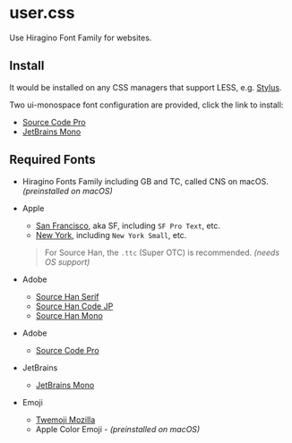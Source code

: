 # user.css

Use Hiragino Font Family for websites.

## Install

It would be installed on any CSS managers that support LESS,
e.g. [Stylus](https://add0n.com/stylus.html).

Two ui-monospace font configuration are provided, click the link to install:

- [Source Code Pro](https://github.com/SDLMoe/user.css/raw/master/hiragino-sourcecodepro.user.css)
- [JetBrains Mono](https://github.com/SDLMoe/user.css/raw/master/hiragino-jbmono.user.css)

## Required Fonts

- Hiragino Fonts Family including GB and TC, called CNS on macOS. _(preinstalled on macOS)_
- Apple
  - [San Francisco](https://developer.apple.com/fonts/), aka SF, including `SF Pro Text`, etc.
  - [New York](https://developer.apple.com/fonts/), including `New York Small`, etc.

  > For Source Han, the `.ttc` (Super OTC) is recommended. _(needs OS support)_

- Adobe
  - [Source Han Serif](https://github.com/adobe-fonts/source-han-serif)
  - [Source Han Code JP](https://github.com/adobe-fonts/source-han-code-jp)
  - [Source Han Mono](https://github.com/adobe-fonts/source-han-mono)
- Adobe
  - [Source Code Pro](https://github.com/adobe-fonts/source-code-pro)
- JetBrains
  - [JetBrains Mono](https://github.com/JetBrains/JetBrainsMono)
- Emoji
  - [Twemoji Mozilla](https://github.com/mozilla/twemoji-colr)
  - Apple Color Emoji - _(preinstalled on macOS)_
